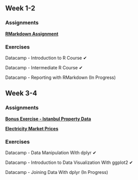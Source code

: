 ## Week 1-2
### Assignments

[**RMarkdown Assignment**](Rmarkdown_Assignment.html)

### Exercises

Datacamp - Introduction to R Course &#10004;

Datacamp - Intermediate R Course &#10004;

Datacamp - Reporting with RMarkdown (In Progress)

## Week 3-4
### Assignments

[**Bonus Exercise - Istanbul Property Data**](Bonus_Exercise_Late.html)

[**Electricity Market Prices**](electricity_market.html)

### Exercises
Datacamp - Data Manipulation With dplyr &#10004;

Datacamp - Introduction to Data Visualization With ggplot2 &#10004;

Datacamp - Joining Data With dplyr (In Progress)